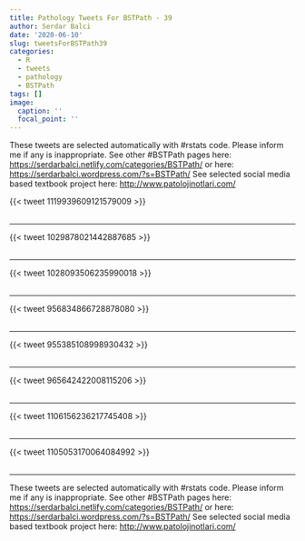 ```yaml
---
title: Pathology Tweets For BSTPath - 39
author: Serdar Balci
date: '2020-06-10'
slug: tweetsForBSTPath39
categories:
  - R
  - tweets
  - pathology
  - BSTPath
tags: []
image:
  caption: ''
  focal_point: ''
---
```



These tweets are selected automatically with #rstats code. Please inform me if any is inappropriate.
See other #BSTPath pages here: https://serdarbalci.netlify.com/categories/BSTPath/  or here: https://serdarbalci.wordpress.com/?s=BSTPath/ 
See selected social media based textbook project here: http://www.patolojinotlari.com/

{{< tweet 1119939609121579009 >}}
<br>
<br>
<hr>
{{< tweet 1029878021442887685 >}}
<br>
<br>
<hr>
{{< tweet 1028093506235990018 >}}
<br>
<br>
<hr>
{{< tweet 956834866728878080 >}}
<br>
<br>
<hr>
{{< tweet 955385108998930432 >}}
<br>
<br>
<hr>
{{< tweet 965642422008115206 >}}
<br>
<br>
<hr>
{{< tweet 1106156236217745408 >}}
<br>
<br>
<hr>
{{< tweet 1105053170064084992 >}}
<br>
<br>
<hr>


These tweets are selected automatically with #rstats code. Please inform me if any is inappropriate.
See other #BSTPath pages here: https://serdarbalci.netlify.com/categories/BSTPath/  or here: https://serdarbalci.wordpress.com/?s=BSTPath/ 
See selected social media based textbook project here: http://www.patolojinotlari.com/
